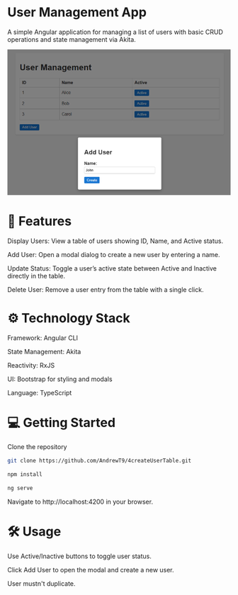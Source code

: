 # User Management App

A simple Angular application for managing a list of users with basic CRUD operations and state management via Akita.

![alt text](image-1.png)

# 🚀 Features

Display Users: View a table of users showing ID, Name, and Active status.

Add User: Open a modal dialog to create a new user by entering a name.

Update Status: Toggle a user’s active state between Active and Inactive directly in the table.

Delete User: Remove a user entry from the table with a single click.

# ⚙️ Technology Stack

Framework: Angular CLI

State Management: Akita

Reactivity: RxJS

UI: Bootstrap for styling and modals

Language: TypeScript

# 💻 Getting Started

Clone the repository

```bash
git clone https://github.com/AndrewT9/4createUserTable.git
```

```bash
npm install
```

```bash
ng serve
```

Navigate to http://localhost:4200 in your browser.

# 🛠 Usage

Use Active/Inactive buttons to toggle user status.

Click Add User to open the modal and create a new user.

User mustn't duplicate.
